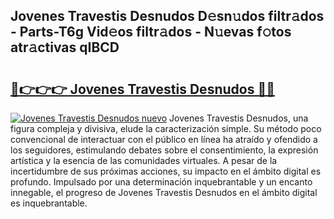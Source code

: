 ## Jovenes Travestis Desnudos D𝚎sn𝚞dos filtr𝚊dos - Parts-T6g Vid𝚎os filtr𝚊dos - N𝚞evas f𝚘tos atr𝚊ctivas qIBCD

# <h2><a href="http://mb3liiu.tromn.icu/?c=Jovenes+Travestis+Desnudos">🔗👉👉👉 Jovenes Travestis Desnudos 🔗🔗</a></h2>

[![Jovenes Travestis Desnudos nuevo](https://i.imgur.com/pEAQMta.gif)](http://mb3liiu.tromn.icu/?c=Jovenes+Travestis+Desnudos)
Jovenes Travestis Desnudos, una figura compleja y divisiva, elude la caracterización simple. Su método poco convencional de interactuar con el público en línea ha atraído y ofendido a los seguidores, estimulando debates sobre el consentimiento, la expresión artística y la esencia de las comunidades virtuales. A pesar de la incertidumbre de sus próximas acciones, su impacto en el ámbito digital es profundo. Impulsado por una determinación inquebrantable y un encanto innegable, el progreso de Jovenes Travestis Desnudos en el ámbito digital es inquebrantable.

